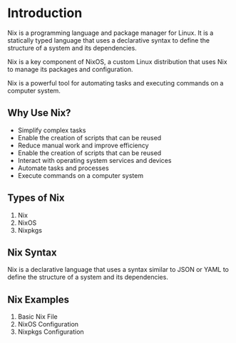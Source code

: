# Introduction

Nix is a programming language and package manager for Linux. It is a statically typed language that uses a declarative syntax to define the structure of a system and its dependencies.

Nix is a key component of NixOS, a custom Linux distribution that uses Nix to manage its packages and configuration.

Nix is a powerful tool for automating tasks and executing commands on a computer system.

## Why Use Nix?

- Simplify complex tasks
- Enable the creation of scripts that can be reused
- Reduce manual work and improve efficiency
- Enable the creation of scripts that can be reused
- Interact with operating system services and devices
- Automate tasks and processes
- Execute commands on a computer system

## Types of Nix

1. Nix
2. NixOS
3. Nixpkgs

## Nix Syntax

Nix is a declarative language that uses a syntax similar to JSON or YAML to define the structure of a system and its dependencies.

## Nix Examples

1. Basic Nix File
2. NixOS Configuration
3. Nixpkgs Configuration

